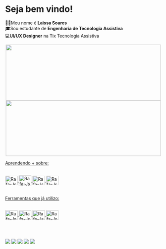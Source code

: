 # Seja bem vindo!

👩‍💻Meu nome é **Laissa Soares** <br>
🎓Sou estudante de **Engenharia de Tecnologia Assistiva**<br>
💻**UI/UX Designer** na Tix Tecnologia Assistiva<br>

<div align="center">
  <a href="https://github.com/laissa0">
  <img height="180em" width="500" src="https://github-readme-stats.vercel.app/api?username=laissa0&show_icons=true&theme=radical&include_all_commits=true&count_private=true"/>
  <img height="180em" width="500" src="https://github-readme-stats.vercel.app/api/top-langs/?username=laissa0&layout=compact&langs_count=7&theme=radical"/>
</div>
  
Aprendendo + sobre: <br> <br>

<img align="center" alt="Rafa-Js" height="30" width="40" src="https://cdn.jsdelivr.net/gh/devicons/devicon/icons/cplusplus/cplusplus-original.svg" />
<img align="center" alt="Rafa-Js" height="35" width="40" src="https://cdn.jsdelivr.net/gh/devicons/devicon/icons/git/git-original.svg" />
<img align="center" alt="Rafa-Js" height="30" width="40" src="https://cdn.jsdelivr.net/gh/devicons/devicon/icons/html5/html5-original.svg" />
<img align="center" alt="Rafa-Js" height="30" width="40" src="https://cdn.jsdelivr.net/gh/devicons/devicon/icons/css3/css3-original.svg" />
 <br> <br>
  
  Ferramentas que já utilizo: <br> <br>

<img align="center" alt="Rafa-Js" height="30" width="40" src="https://cdn.jsdelivr.net/gh/devicons/devicon/icons/figma/figma-original.svg" />
<img align="center" alt="Rafa-Js" height="30" width="40" src="https://cdn.jsdelivr.net/gh/devicons/devicon/icons/gimp/gimp-original.svg" />
<img align="center" alt="Rafa-Js" height="30" width="40" src="https://cdn.jsdelivr.net/gh/devicons/devicon/icons/inkscape/inkscape-original.svg" />
<img align="center" alt="Rafa-Js" height="30" width="40" src="https://cdn.jsdelivr.net/gh/devicons/devicon/icons/visualstudio/visualstudio-plain.svg" />

  <br> <br>

 
  
<div> 
  <a href="https://www.youtube.com/channel/UCcNddmfHZOygWxwyArxy5rw" target="_blank"><img src="https://img.shields.io/badge/YouTube-FF0000?style=for-the-badge&logo=youtube&logoColor=white" target="_blank"></a>
  <a href="https://www.instagram.com/soares_laissa/" target="_blank"><img src="https://img.shields.io/badge/-Instagram-%23E4405F?style=for-the-badge&logo=instagram&logoColor=white" target="_blank"></a>
 <a href="https://discord.com/channels/@me" target="_blank"><img src="https://img.shields.io/badge/Discord-7289DA?style=for-the-badge&logo=discord&logoColor=white" target="_blank"></a> 
  <a href = "mailto:laissa.soares@geraestec.com.br"><img src="https://img.shields.io/badge/-Gmail-%23333?style=for-the-badge&logo=gmail&logoColor=white" target="_blank"></a>
  <a href="https://www.linkedin.com/in/laissa-soares/" target="_blank"><img src="https://img.shields.io/badge/-LinkedIn-%230077B5?style=for-the-badge&logo=linkedin&logoColor=white" target="_blank"></a> 
